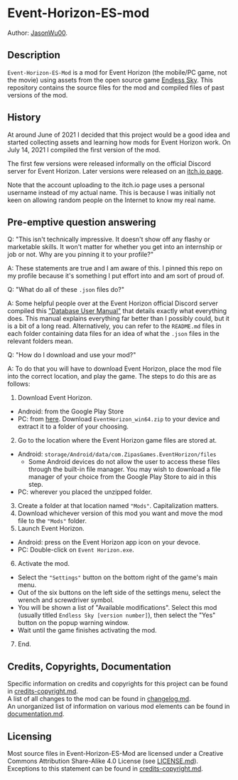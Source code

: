 # Event-Horizon-ES-mod

Author: [JasonWu00](https://github.com/JasonWu00).

## Description

`Event-Horizon-ES-Mod` is a mod for Event Horizon (the mobile/PC game, not the movie) using assets from the open source game [Endless Sky](https://github.com/endless-sky/endless-sky). This repository contains the source files for the mod and compiled files of past versions of the mod.

## History

At around June of 2021 I decided that this project would be a good idea and started collecting assets and learning how mods for Event Horizon work. On July 14, 2021 I compiled the first version of the mod.

The first few versions were released informally on the official Discord server for Event Horizon. Later versions were released on an [itch.io page](https://404-found.itch.io/event-horizon-es-mod).

Note that the account uploading to the itch.io page uses a personal username instead of my actual name. This is because I was initially not keen on allowing random people on the Internet to know my real name.

## Pre-emptive question answering

Q: "This isn't technically impressive. It doesn't show off any flashy or marketable skills. It won't matter for whether you get into an internship or job or not. Why are you pinning it to your profile?"

A: These statements are true and I am aware of this. I pinned this repo on my profile because it's something I put effort into and am sort of proud of.

Q: "What do all of these `.json` files do?"

A: Some helpful people over at the Event Horizon official Discord server compiled this ["Database User Manual"](https://docs.google.com/document/d/1TsxbbtUkF_OKdpotKNQEiPqvW3xi8CTUipUiFz51CZY/edit?usp=sharing) that details exactly what everything does. This manual explains everything far better than I possibly could, but it is a bit of a long read. Alternatively, you can refer to the `README.md` files in each folder containing data files for an idea of what the `.json` files in the relevant folders mean.

Q: "How do I download and use your mod?"

A: To do that you will have to download Event Horizon, place the mod file into the correct location, and play the game. The steps to do this are as follows:

1. Download Event Horizon.
  - Android: from the Google Play Store
  - PC: from [here](https://github.com/PavelZinchenko/EventHorizon-Issues/releases/tag/latest_build). Download `EventHorizon_win64.zip` to your device and extract it to a folder of your choosing.
2. Go to the location where the Event Horizon game files are stored at.
  - Android: `storage/Android/data/com.ZipasGames.EventHorizon/files`
    - Some Android devices do not allow the user to access these files through the built-in file manager. You may wish to download a file manager of your choice from the Google Play Store to aid in this step.
  - PC: wherever you placed the unzipped folder.
3. Create a folder at that location named `"Mods"`. Capitalization matters.
4. Download whichever version of this mod you want and move the mod file to the `"Mods"` folder.
5. Launch Event Horizon.
  - Android: press on the Event Horizon app icon on your devoce.
  - PC: Double-click on `Event Horizon.exe`.
6. Activate the mod.
  - Select the `"Settings"` button on the bottom right of the game's main menu.
  - Out of the six buttons on the left side of the settings menu, select the wrench and screwdriver symbol.
  - You will be shown a list of "Available modifications". Select this mod (usually titled `Endless Sky [version number]`), then select the "Yes" button on the popup warning window.
  - Wait until the game finishes activating the mod.
7. End.

## Credits, Copyrights, Documentation

Specific information on credits and copyrights for this project can be found in [credits-copyright.md](../master/credits-copyright.md).  
A list of all changes to the mod can be found in [changelog.md](../master/changelog.md).  
An unorganized list of information on various mod elements can be found in [documentation.md](../master/documentation.md).  

## Licensing

Most source files in Event-Horizon-ES-Mod are licensed under a Creative Commons Attribution Share-Alike 4.0 License (see [LICENSE.md](../master/LICENSE.md)). Exceptions to this statement can be found in [credits-copyright.md](../master/credits-copyright.md).